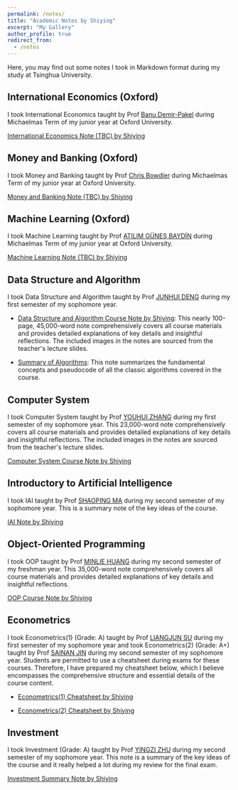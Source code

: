 ```yaml
---
permalink: /notes/
title: "Academic Notes by Shiying"
excerpt: "My Gallery"
author_profile: true
redirect_from: 
  - /notes
---  
```



Here, you may find out some notes I took in Markdown format during my study at Tsinghua University.



## International Economics (Oxford)

I took International Economics taught by Prof [Banu Demir-Pakel](https://www.economics.ox.ac.uk/people/banu-demir-pakel) during Michaelmas Term of my junior year at Oxford University.

[International Economics Note (TBC) by Shiying](/files/International_Economics.pdf)




## Money and Banking (Oxford)

I took Money and Banking taught by Prof [Chris Bowdler](https://www.economics.ox.ac.uk/people/christopher-bowdler-0) during Michaelmas Term of my junior year at Oxford University.

[Money and Banking Note (TBC) by Shiying](/files/Money_and_Banking.pdf)




## Machine Learning (Oxford)

I took Machine Learning taught by Prof [ATILIM GÜNEŞ BAYDİN](http://gbaydin.github.io/) during Michaelmas Term of my junior year at Oxford University.

[Machine Learning Note (TBC) by Shiying](/files/Machine_Learning.pdf)




## Data Structure and Algorithm

I took Data Structure and Algorithm taught by Prof [JUNHUI DENG](https://www.cs.tsinghua.edu.cn/info/1137/3886.htm) during my first semester of my sophomore year. 

+ [Data Structure and Algorithm Course Note by Shiying](/files/DSA.html): This nearly 100-page, 45,000-word note comprehensively covers all course materials and provides detailed explanations of key details and insightful reflections. The included images in the notes are sourced from the teacher's lecture slides.

<!-- <iframe src="/files/DSA.html" width="100%" height="500" frameborder="no" border="0" marginwidth="0" marginheight="0"></iframe> -->


+ [Summary of Algorithms](/files/Algorithms.html): This note summarizes the fundamental concepts and pseudocode of all the classic algorithms covered in the course.

<!-- <iframe src="/files/Algorithms.html" width="100%" height="500" frameborder="no" border="0" marginwidth="0" marginheight="0"></iframe> -->




## Computer System

I took Computer System taught by Prof [YOUHUI ZHANG](https://www.cs.tsinghua.edu.cn/info/1107/3506.htm) during my first semester of my sophomore year. This 23,000-word note comprehensively covers all course materials and provides detailed explanations of key details and insightful reflections. The included images in the notes are sourced from the teacher's lecture slides.

[Computer System Course Note by Shiying](/files/ICS.html)

<!-- <iframe src="/files/ICS.html" width="100%" height="500" frameborder="no" border="0" marginwidth="0" marginheight="0"></iframe> -->



## Introductory to Artificial Intelligence

I took IAI taught by Prof [SHAOPING MA](https://www.cs.tsinghua.edu.cn/info/1121/3556.htm) during my second semester of my sophomore year. This is a summary note of the key ideas of the course.

[IAI Note by Shiying](/files/AI.html)

<!-- <iframe src="/files/AI.html" width="100%" height="500" frameborder="no" border="0" marginwidth="0" marginheight="0"></iframe> -->




## Object-Oriented Programming

I took OOP taught by Prof [MINLIE HUANG](https://www.cs.tsinghua.edu.cn/info/1122/3568.htm) during my second semester of my freshman year. This 35,000-word note comprehensively covers all course materials and provides detailed explanations of key details and insightful reflections. 

[OOP Course Note by Shiying](/files/OOP.html)

<!-- <iframe src="/files/OOP.html" width="100%" height="500" frameborder="no" border="0" marginwidth="0" marginheight="0"></iframe> -->




## Econometrics

I took Econometrics(1) (Grade: A) taught by Prof [LIANGJUN SU](https://www.sem.tsinghua.edu.cn/info/1206/32089.htm) during my first semester of my sophomore year and took Econometrics(2) (Grade: A+) taught by Prof [SAINAN JIN](https://www.tioe.tsinghua.edu.cn/info/1179/2211.htm) during my second semester of my sophomore year. Students are permitted to use a cheatsheet during exams for these courses. Therefore, I have prepared my cheatsheet below, which I believe encompasses the comprehensive structure and essential details of the course content.

+ [Econometrics(1) Cheatsheet by Shiying](/files/Econometrics_1.pdf)

<!-- <iframe src="/files/Econometrics_1.pdf" width="100%" height="500" frameborder="no" border="0" marginwidth="0" marginheight="0"></iframe> -->


+ [Econometrics(2) Cheatsheet by Shiying](/files/Econometrics_2.pdf)

<!-- <iframe src="/files/Econometrics_2.pdf" width="100%" height="500" frameborder="no" border="0" marginwidth="0" marginheight="0"></iframe> -->




## Investment

I took Investment (Grade: A) taught by Prof [YINGZI ZHU](https://www.sem.tsinghua.edu.cn/info/1207/31884.htm) during my second semester of my sophomore year. This note is a summary of the key ideas of the course and it really helped a lot during my review for the final exam.

[Investment Summary Note by Shiying](/files/Investment.html)

<!-- <iframe src="/files/Investment.html" width="100%" height="500" frameborder="no" border="0" marginwidth="0" marginheight="0"></iframe> -->




